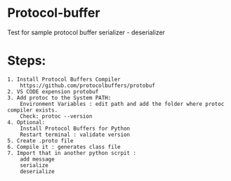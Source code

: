 # Protocol-buffer
Test for sample protocol buffer serializer - deserializer

# Steps:
    1. Install Protocol Buffers Compiler
        https://github.com/protocolbuffers/protobuf
    2. VS CODE expension protobuf
    3. Add protoc to the System PATH:
        Environment Variables : edit path and add the folder where protoc compiler exists.
        Check: protoc --version
    4. Optional: 
        Install Protocol Buffers for Python
        Restart terminal : validate version
    5. Create .proto file
    6. Compile it : generates class file 
    7. Import that in another python scrpit :
        add message
        serialize
        deserialize 
